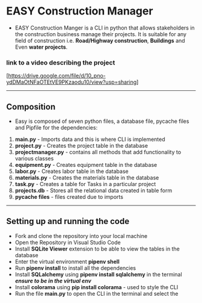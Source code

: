 # EASY Construction Manager #
- EASY Construction Manger is a CLI in python that allows stakeholders in the construction business manage their projects. It is suitable for any field of construction i.e. **Road/Highway construction**, **Buildings** and Even **water projects**.

### link to a video describing the project ##
[https://drive.google.com/file/d/10_pno-ydDMaOtNFaOTEtVE9PKzaodu10/view?usp=sharing]

***
## Composition ##
- Easy is composed of seven python files, a database file, pycache files and Pipfile for the dependencies: 
1. **main.py** - Imports data and this is where CLI is implemented
2. **project.py** - Creates the project table in the database
3. **projectmanager.py** - contains all methods that add functionality to various classes
4. **equipment.py** - Creates equipment table in the database
5. **labor.py** - Creates labor table in the database
6. **materials.py** - Creates the materials table in the database
7. **task.py** - Creates a table for Tasks in a particular project 
8. **projects.db** - Stores all the relational data created in table form 
9. **pycache files** - files created due to imports

***
## Setting up and running the code ##

- Fork and clone the repository into your local machine
- Open the Repository in Visual Studio Code
- Install **SQLite Viewer** extension to be able to view the tables in the database
- Enter the virtual environment **pipenv shell**
- Run **pipenv install** to install all the dependencies
- Install **SQLalchemy** using **pipenv install sqlalchemy** in the terminal ***ensure to be in the virtual env***
- Install **colorama** using **pip install colorama** - used to style the CLI
- Run the file **main.py** to open the CLI in the terminal and select the 
